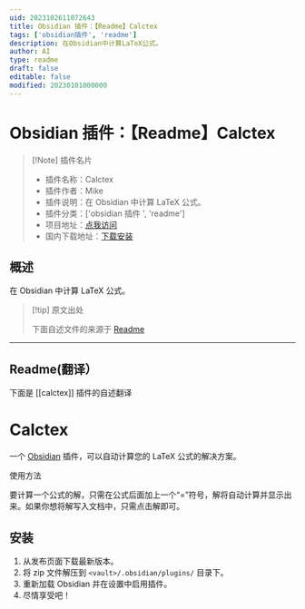```yaml
---
uid: 2023102611072643
title: Obsidian 插件：【Readme】Calctex
tags: ['obsidian插件', 'readme']
description: 在Obsidian中计算LaTeX公式。
author: AI
type: readme
draft: false
editable: false
modified: 20230101000000
---
```


# Obsidian 插件：【Readme】Calctex

> [!Note] 插件名片
> - 插件名称：Calctex
> - 插件作者：Mike
> - 插件说明：在 Obsidian 中计算 LaTeX 公式。
> - 插件分类：['obsidian 插件 ', 'readme']
> - 项目地址：[点我访问](https://github.com/Developer-Mike/calctex)
> - 国内下载地址：[下载安装](https://pkmer.cn/products/plugin/pluginMarket/?calctex)

## 概述

在 Obsidian 中计算 LaTeX 公式。

> [!tip] 原文出处
>
>下面自述文件的来源于 [Readme](https://ghproxy.net/https://raw.githubusercontent.com/Developer-Mike/calctex/main/README.md)
>

---

## Readme(翻译）

下面是 [[calctex]] 插件的自述翻译

# Calctex

一个 [Obsidian](https://obsidian.md/) 插件，可以自动计算您的 LaTeX 公式的解决方案。

使用方法

要计算一个公式的解，只需在公式后面加上一个“=”符号，解将自动计算并显示出来。如果你想将解写入文档中，只需点击解即可。

## 安装

1. 从发布页面下载最新版本。
2. 将 zip 文件解压到 `<vault>/.obsidian/plugins/` 目录下。
3. 重新加载 Obsidian 并在设置中启用插件。
4. 尽情享受吧！



